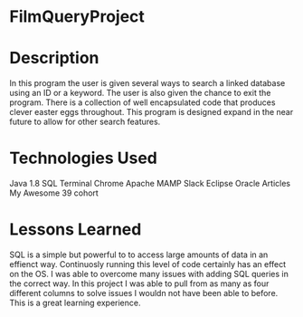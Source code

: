 # FilmQueryProject
# Description
In this program the user is given several ways to search a linked database using an ID or a keyword. The user is also given the chance to exit the program. There is a collection of well encapsulated code that produces clever easter eggs throughout. This program is designed expand in the near future to allow for other search features. 

# Technologies Used
Java 1.8
SQL
Terminal 
Chrome 
Apache
MAMP
Slack
Eclipse 
Oracle Articles 
My Awesome 39 cohort

# Lessons Learned
SQL is a simple but powerful to to access large amounts of data in an effienct way. Continuosly running this level of code certainly has an effect on the OS. I was able to overcome many issues with adding SQL queries in the correct way. In this project I was able to pull from as many as four different columns to solve issues I wouldn not have been able to before. This is a great learning experience. 
